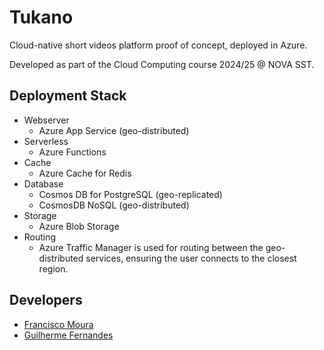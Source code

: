# Tukano

Cloud-native short videos platform proof of concept, deployed in Azure. 

Developed as part of the Cloud Computing course 2024/25 @ NOVA SST.

## Deployment Stack

- Webserver 
	- Azure App Service (geo-distributed)
- Serverless
	- Azure Functions
- Cache 
	- Azure Cache for Redis
- Database 
	- Cosmos DB for PostgreSQL (geo-replicated)
	- CosmosDB NoSQL (geo-distributed)
- Storage
	- Azure Blob Storage
- Routing
	- Azure Traffic Manager is used for routing between the geo-distributed services, ensuring the user connects to the closest region.

## Developers

- [Francisco Moura](https://github.com/ftemoura)
- [Guilherme Fernandes](https://github.com/Gui28F)
